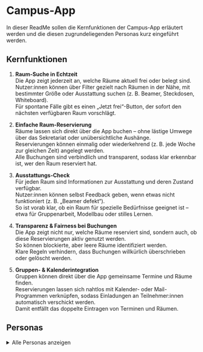 # Campus-App

In dieser ReadMe sollen die Kernfunktionen der Campus-App erläutert werden und die diesen zugrundeliegenden Personas kurz eingeführt werden.

## Kernfunktionen

1. **Raum-Suche in Echtzeit**  
   Die App zeigt jederzeit an, welche Räume aktuell frei oder belegt sind.  
   Nutzer:innen können über Filter gezielt nach Räumen in der Nähe, mit bestimmter Größe oder Ausstattung suchen (z. B. Beamer, Steckdosen, Whiteboard).  
   Für spontane Fälle gibt es einen „Jetzt frei“-Button, der sofort den nächsten verfügbaren Raum vorschlägt.  

2. **Einfache Raum-Reservierung**  
   Räume lassen sich direkt über die App buchen – ohne lästige Umwege über das Sekretariat oder unübersichtliche Aushänge.  
   Reservierungen können einmalig oder wiederkehrend (z. B. jede Woche zur gleichen Zeit) angelegt werden.  
   Alle Buchungen sind verbindlich und transparent, sodass klar erkennbar ist, wer den Raum reserviert hat.  

3. **Ausstattungs-Check**  
   Für jeden Raum sind Informationen zur Ausstattung und deren Zustand verfügbar.  
   Nutzer:innen können selbst Feedback geben, wenn etwas nicht funktioniert (z. B. „Beamer defekt“).  
   So ist vorab klar, ob ein Raum für spezielle Bedürfnisse geeignet ist – etwa für Gruppenarbeit, Modellbau oder stilles Lernen.  

4. **Transparenz & Fairness bei Buchungen**  
   Die App zeigt nicht nur, welche Räume reserviert sind, sondern auch, ob diese Reservierungen aktiv genutzt werden.  
   So können blockierte, aber leere Räume identifiziert werden.  
   Klare Regeln verhindern, dass Buchungen willkürlich überschrieben oder gelöscht werden.  

5. **Gruppen- & Kalenderintegration**  
   Gruppen können direkt über die App gemeinsame Termine und Räume finden.  
   Reservierungen lassen sich nahtlos mit Kalender- oder Mail-Programmen verknüpfen, sodass Einladungen an Teilnehmer:innen automatisch verschickt werden.  
   Damit entfällt das doppelte Eintragen von Terminen und Räumen.  


## Personas

<details>
<summary>Alle Personas anzeigen</summary>

### 1. Lisa (21, BWL-Studentin)
**Ziel:** Sie will spontan freie Räume finden, um zwischen Vorlesungen effizient zu lernen.  
**Frust:** Aktuell läuft sie oft durchs ganze Gebäude, nur um festzustellen, dass alles besetzt ist. Die Infos im Aushang sind nie aktuell.

---

### 2. Jonas (24, Master Informatik)
**Ziel:** Mit seiner Projektgruppe wöchentliche Slots für Gruppenarbeiten festlegen.  
**Frust:** Die Abstimmung über WhatsApp dauert ewig, weil niemand weiß, wann Räume überhaupt frei sind. Buchungen im Sekretariat sind unübersichtlich.

---

### 3. Miriam (19, Erstsemester Biologie)
**Ziel:** Übersichtliche Orientierung: Wo sind Räume? Welche Ausstattung (Beamer, Steckdosen, Whiteboard) gibt es?  
**Frust:** Sie ist neu am Campus, kennt die Gebäude kaum, steht oft im falschen Raum oder ohne Steckdose für ihren Laptop.

---

### 4. Ahmed (27, Promotionsstudent Chemie)
**Ziel:** Regelmäßig denselben Seminarraum buchen, um in Ruhe zu schreiben.  
**Frust:** Räume sind ständig durch kurzfristige Reservierungen blockiert, ohne dass er nachvollziehen kann, ob sie wirklich genutzt werden.

---

### 5. Katrin (22, Pädagogikstudentin)
**Ziel:** Einen ruhigen Lernraum finden, in dem man konzentriert alleine arbeiten kann.  
**Frust:** Viele Räume sind offiziell „frei“, aber von Gruppen belegt, die laut diskutieren. Keine klare Kennzeichnung im System.

---

### 6. Felix (20, Maschinenbau)
**Ziel:** Kurzfristig Räume buchen, wenn er mit Kommilitonen eine Matheaufgabe durchrechnen will.  
**Frust:** Die App (oder das aktuelle System) braucht zu viele Klicks, er möchte eigentlich „jetzt freien Raum in meiner Nähe“.

---

### 7. Sofia (23, Architektur)
**Ziel:** Räume mit spezieller Ausstattung (Plotter, große Tische) im Voraus blocken, damit sie ihre Modelle vorbereiten kann.  
**Frust:** Niemand weiß, ob die Ausstattung in einem Raum wirklich funktioniert. Sie stand schon mit 3 Modellen da und der Beamer ging nicht.

---

### 8. David (21, WiWi)
**Ziel:** Übersicht über die Auslastung der Bibliothek und Lernräume, um Stoßzeiten zu meiden.  
**Frust:** Er geht oft umsonst hin, weil es überfüllt ist, obwohl er vorher nicht einschätzen kann, wie die Auslastung gerade ist.

---

### 9. Nina (25, Soziologie)
**Ziel:** Will ihre Lernzeiten strukturieren und sich Räume verbindlich für die Prüfungsphase reservieren.  
**Frust:** Dauernd werden ihre Reservierungen überschrieben oder gelöscht, weil das Sekretariat für „wichtige Veranstaltungen“ Vorrang gibt.

---

### 10. Tobias (23, Sportwissenschaften)
**Ziel:** Gruppenräume für Tutorien mit Erstsemestern unkompliziert buchen, inkl. Einladung an Teilnehmer.  
**Frust:** Es gibt keine Schnittstelle zwischen Raumreservierung und Einladungssystem (z. B. Mail/Kalender). Er muss alles doppelt eintragen.

</details>



